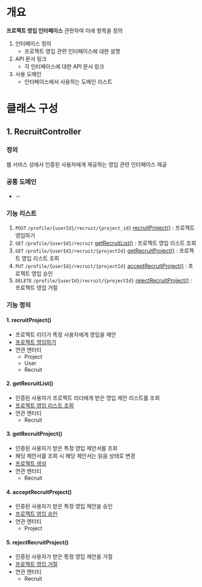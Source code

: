 # 개요
**프로젝트 영입 인터페이스** 관련하여 아래 항목을 정의
1. 인터페이스 정의
    - 프로젝트 영입 관련 인터페이스에 대한 설명
2. API 문서 링크
    - 각 인터페이스에 대한 API 문서 링크
3. 사용 도메인
    - 인터페이스에서 사용하는 도메인 리스트

# 클래스 구성
## 1. RecruitController
### 정의
웹 서비스 상에서 인증된 사용자에게 제공하는 영입 관련 인터페이스 제공

### 공통 도메인
- －

### 기능 리스트
1. `POST` `/profile/{userId}/recruit/{project_id}` [recruitProject()](#1-recruitproject) : 프로젝트 영입하기
2. `GET` `/profile/{userId}/recruit` [getRecruitList()](#2-getrecruitlist) : 프로젝트 영입 리스트 조회
3. `GET` `/profile/{userId}/recruit/{projectId}` [getRecruitProject()](#3-getrecruitproject) : 프로젝트 영입 리스트  조회
4. `PUT` `/profile/{userId}/recruit/{projectId}` [acceptRecruitProject()](#4-acceptrecruitproject) : 프로젝트 영입 승인
5. `DELETE` `/profile/{userId}/recruit/{projectId}` [rejectRecruitProject()](#5-rejectrecruitproject) : 프로젝트 영입 거절

### 기능 정의
#### 1. recruitProject()
  - 프로젝트 리더가 특정 사용자에게 영입을 제안
  - [프로젝트 영입하기](https://egluuapi.codingnome.dev/docs/index.html#projectRecruit "해당 API 문서로 이동")
  - 연관 엔터티
      - Project
      - User
      - Recruit

#### 2. getRecruitList()
  - 인증된 사용자가 프로젝트 리더에게 받은 영입 제안 리스트를 조회
  - [프로젝트 영입 리스트 조회](https://egluuapi.codingnome.dev/docs/index.html#projectRecruit "해당 API 문서로 이동")
  - 연관 엔터티
      - Recruit

#### 3. getRecruitProject()
  - 인증된 사용자가 받은 특정 영입 제안서를 조회
  - 해딩 제안서를 조회 시 해당 제안서는 읽음 상태로 변경
  - [프로젝트 생성](https://egluuapi.codingnome.dev/docs/index.html#getRecruit "해당 API 문서로 이동")
  - 연관 엔터티
      -  Recruit
                
#### 4. acceptRecruitProject()
  - 인증된 사용자가 받은 특정 영입 제안을 승인
  - [프로젝트 영입 승인](https://egluuapi.codingnome.dev/docs/index.html#acceptRecruit "해당 API 문서로 이동")
  - 연관 엔터티
      - Project
        
#### 5. rejectRecruitProject()
  - 인증된 사용자가 받은 튻정 영입 제안을 거절
  - [프로젝트 영입 거절](https://egluuapi.codingnome.dev/docs/index.html#rejectRecruit "해당 API 문서로 이동")
  - 연관 엔터티
      - Recruit
